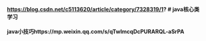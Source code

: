 #### https://blog.csdn.net/c5113620/article/category/7328319/1?  # java核心类学习
#### java小技巧https://mp.weixin.qq.com/s/qTwImcqDcPURARQL-aSrPA
```bash
```